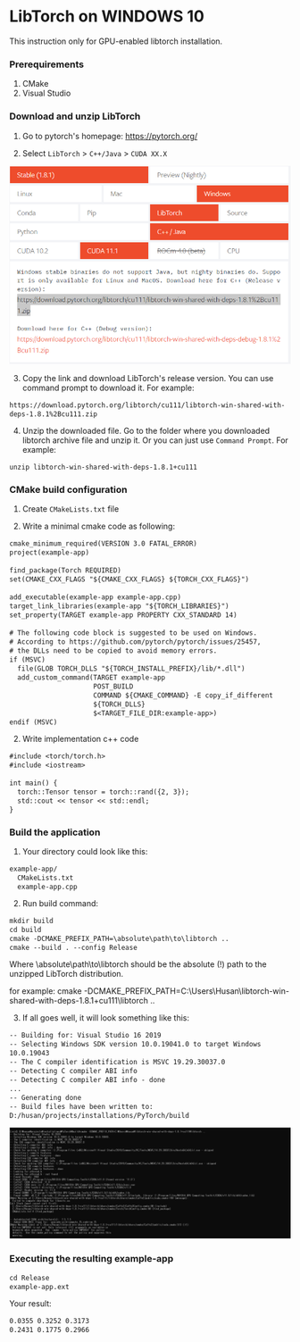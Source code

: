 # LibTorch on WINDOWS 10
This instruction only for GPU-enabled libtorch installation.

### Prerequirements
1. CMake
2. Visual Studio

### Download and unzip LibTorch

1. Go to pytorch's homepage: https://pytorch.org/

2. Select `LibTorch` > `C++/Java` > `CUDA XX.X`

![alt text](https://github.com/martianvenusian/installations/blob/master/PyTorch/libtorch_download_01.png?raw=true)

3. Copy the link and download LibTorch's release version. You can use command prompt to download it. For example:
```
https://download.pytorch.org/libtorch/cu111/libtorch-win-shared-with-deps-1.8.1%2Bcu111.zip
```
4. Unzip the downloaded file. Go to the folder where you downloaded libtorch archive file and unzip it. Or you can just use `Command Prompt`. For example:

```
unzip libtorch-win-shared-with-deps-1.8.1+cu111
```

### CMake build configuration 

1. Create `CMakeLists.txt` file

2. Write a minimal cmake code as following:

```
cmake_minimum_required(VERSION 3.0 FATAL_ERROR)
project(example-app)

find_package(Torch REQUIRED)
set(CMAKE_CXX_FLAGS "${CMAKE_CXX_FLAGS} ${TORCH_CXX_FLAGS}")

add_executable(example-app example-app.cpp)
target_link_libraries(example-app "${TORCH_LIBRARIES}")
set_property(TARGET example-app PROPERTY CXX_STANDARD 14)

# The following code block is suggested to be used on Windows.
# According to https://github.com/pytorch/pytorch/issues/25457,
# the DLLs need to be copied to avoid memory errors.
if (MSVC)
  file(GLOB TORCH_DLLS "${TORCH_INSTALL_PREFIX}/lib/*.dll")
  add_custom_command(TARGET example-app
                     POST_BUILD
                     COMMAND ${CMAKE_COMMAND} -E copy_if_different
                     ${TORCH_DLLS}
                     $<TARGET_FILE_DIR:example-app>)
endif (MSVC)
```

2. Write implementation c++ code

```
#include <torch/torch.h>
#include <iostream>

int main() {
  torch::Tensor tensor = torch::rand({2, 3});
  std::cout << tensor << std::endl;
}
```

### Build the application

1. Your directory could look like this:

```
example-app/
  CMakeLists.txt
  example-app.cpp
```

2. Run build command:

```
mkdir build
cd build
cmake -DCMAKE_PREFIX_PATH=\absolute\path\to\libtorch ..
cmake --build . --config Release
```

Where \absolute\path\to\libtorch should be the absolute (!) path to the unzipped LibTorch distribution.

for example: cmake -DCMAKE_PREFIX_PATH=C:\Users\Husan\libtorch-win-shared-with-deps-1.8.1+cu111\libtorch ..

3. If all goes well, it will look something like this:

```
-- Building for: Visual Studio 16 2019
-- Selecting Windows SDK version 10.0.19041.0 to target Windows 10.0.19043
-- The C compiler identification is MSVC 19.29.30037.0
-- Detecting C compiler ABI info
-- Detecting C compiler ABI info - done 
...
-- Generating done
-- Build files have been written to: D:/husan/projects/installations/PyTorch/build  
```

![alt text](https://github.com/martianvenusian/installations/blob/master/PyTorch/libtorch_build_01.png?raw=true)

### Executing the resulting example-app 
```
cd Release
example-app.ext
```
Your result: 
```
0.0355 0.3252 0.3173
0.2431 0.1775 0.2966
```